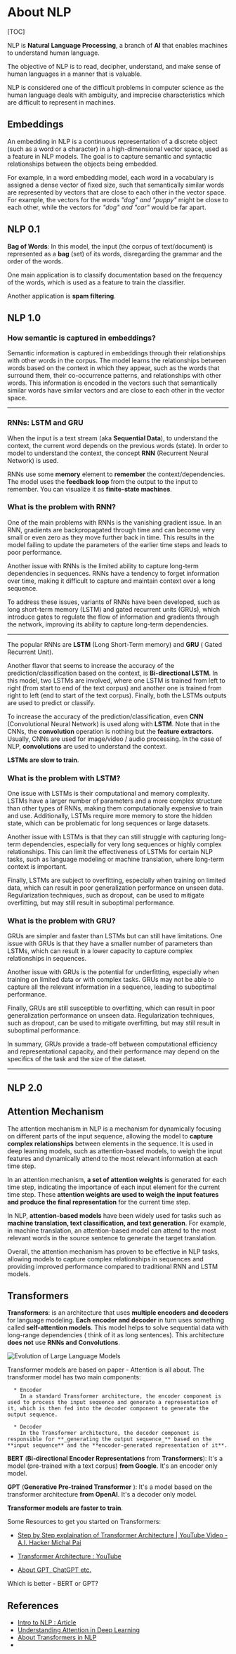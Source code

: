 # About NLP

[TOC]



NLP is **Natural Language Processing**, a branch of **AI** that enables machines to understand human language.

The objective of NLP is to read, decipher, understand, and make sense of human languages in a manner that is valuable.

NLP is considered one of the difficult problems in computer science as the human language deals with ambiguity, and imprecise characteristics which are difficult to represent in machines. 



## Embeddings

An embedding in NLP is a continuous representation of a discrete object (such as a word or a character) in a high-dimensional vector space, used as a feature in NLP models. The goal is to capture semantic and syntactic relationships between the objects being embedded.

For example, in a word embedding model, each word in a vocabulary is assigned a dense vector of fixed size, such that semantically similar words are represented by vectors that are close to each other in the vector space. For example, the vectors for the words *"dog" and "puppy"* might be close to each other, while the vectors for *"dog" and "car"* would be far apart.

## NLP 0.1

**Bag of Words**: In this model, the input (the corpus of text/document) is represented as a **bag** (set) of its words, disregarding the grammar and the order of the words.

One main application is to classify documentation based on the frequency of the words, which is used as a feature to train the classifier.

Another application is **spam filtering**.

## NLP 1.0 

### How semantic is captured in embeddings?

Semantic information is captured in embeddings through their relationships with other words in the corpus. The model learns the relationships between words based on the context in which they appear, such as the words that surround them, their co-occurrence patterns, and relationships with other words. This information is encoded in the vectors such that semantically similar words have similar vectors and are close to each other in the vector space.

---

### RNNs: LSTM and GRU

When the input is a text stream (aka **Sequential Data**), to understand the context, the current word depends on the previous words (state). In order to model to understand the context, the concept **RNN** (Recurrent Neural Network) is used. 

RNNs use some **memory** element to **remember** the context/dependencies. The model uses the **feedback loop** from the output to the input to remember. You can visualize it as **finite-state machines**. 



### What is the problem with RNN?

One of the main problems with RNNs is the vanishing gradient issue. In an RNN, gradients are backpropagated through time and can become very small or even zero as they move further back in time. This results in the model failing to update the parameters of the earlier time steps and leads to poor performance.

Another issue with RNNs is the limited ability to capture long-term dependencies in sequences. RNNs have a tendency to forget information over time, making it difficult to capture and maintain context over a long sequence.

To address these issues, variants of RNNs have been developed, such as long short-term memory (LSTM) and gated recurrent units (GRUs), which introduce gates to regulate the flow of information and gradients through the network, improving its ability to capture long-term dependencies.

---



The popular RNNs are **LSTM** (Long Short-Term memory) and **GRU** ( Gated Recurrent Unit).

Another flavor that seems to increase the accuracy of the prediction/classification based on the context, is **Bi-directional LSTM**. In this model, two LSTMs are involved, where one LSTM is trained from left to right (from start to end of the text corpus) and another one is trained from right to left (end to start of the text corpus). Finally, both the LSTMs outputs are used to predict or classify.

To increase the accuracy of the prediction/classification, even **CNN** (Convolutional Neural Network) is used along with **LSTM**. Note that in the CNNs, the **convolution** operation is nothing but the **feature extractors**. Usually, CNNs are used for image/video / audio processing. In the case of NLP, **convolutions** are used to understand the context.

**LSTMs are slow to train**.



### What is the problem with LSTM?

One issue with LSTMs is their computational and memory complexity. LSTMs have a larger number of parameters and a more complex structure than other types of RNNs, making them computationally expensive to train and use. Additionally, LSTMs require more memory to store the hidden state, which can be problematic for long sequences or large datasets.

Another issue with LSTMs is that they can still struggle with capturing long-term dependencies, especially for very long sequences or highly complex relationships. This can limit the effectiveness of LSTMs for certain NLP tasks, such as language modeling or machine translation, where long-term context is important.

Finally, LSTMs are subject to overfitting, especially when training on limited data, which can result in poor generalization performance on unseen data. Regularization techniques, such as dropout, can be used to mitigate overfitting, but may still result in suboptimal performance.



### What is the problem with GRU?

GRUs are simpler and faster than LSTMs but can still have limitations. One issue with GRUs is that they have a smaller number of parameters than LSTMs, which can result in a lower capacity to capture complex relationships in sequences.

Another issue with GRUs is the potential for underfitting, especially when training on limited data or with complex tasks. GRUs may not be able to capture all the relevant information in a sequence, leading to suboptimal performance.

Finally, GRUs are still susceptible to overfitting, which can result in poor generalization performance on unseen data. Regularization techniques, such as dropout, can be used to mitigate overfitting, but may still result in suboptimal performance.

In summary, GRUs provide a trade-off between computational efficiency and representational capacity, and their performance may depend on the specifics of the task and the size of the dataset.

---



## NLP 2.0 

## Attention Mechanism

The attention mechanism in NLP is a mechanism for dynamically focusing on different parts of the input sequence, allowing the model to **capture complex relationships** between elements in the sequence. It is used in deep learning models, such as attention-based models, to weigh the input features and dynamically attend to the most relevant information at each time step.

In an attention mechanism, **a set of attention weights** is generated for each time step, indicating the importance of each input element for the current time step. These **attention weights are used to weigh the input features and produce the final representation** for the current time step.

In NLP, **attention-based models** have been widely used for tasks such as **machine translation, text classification, and text generation**. For example, in machine translation, an attention-based model can attend to the most relevant words in the source sentence to generate the target translation.

Overall, the attention mechanism has proven to be effective in NLP tasks, allowing models to capture complex relationships in sequences and providing improved performance compared to traditional RNN and LSTM models.

## Transformers

**Transformers**: is an architecture that uses **multiple encoders and decoders** for language modeling. **Each encoder and decoder** in turn uses something called **self-attention models**. This model helps to solve sequential data with long-range dependencies ( think of it as long sentences). This architecture **does not** use **RNNs and Convolutions**.


![Evolution of Large Language Models](https://www.researchgate.net/profile/Ruixiang-Tang/publication/370224758/figure/fig1/AS:11431281153210098@1682361835770/The-evolutionary-tree-of-modern-Large-Language-Models-LLMs-traces-the-development-of.png)

Transformer models are based on paper - Attention is all about.
The transformer model has two main components:

      * Encoder 
        In a standard Transformer architecture, the encoder component is used to process the input sequence and generate a representation of it, which is then fed into the decoder component to generate the output sequence.  

      * Decoder
        In the Transformer architecture, the decoder component is responsible for **_generating the output sequence_** based on the **input sequence** and the **encoder-generated representation of it**.



 **BERT** (**Bi-directional Encoder Representations** from **Transformers**): It's a model (pre-trained with a text corpus) **from Google**. It's an encoder only model.

**GPT** (**Generative Pre-trained Transformer** ): It's a model based on the transformer architecture **from OpenAI**. It's a decoder only model.

**Transformer models are faster to train**.

Some Resources to get you started on Transformers:

* [Step by Step explaination of Transformer Architecture | YouTube Video - A.I. Hacker Michal Pai](https://youtu.be/4Bdc55j80l8)
* [Transformer Architecture : YouTube](https://www.youtube.com/watch?v=H39Z_720T5s&list=PLo2EIpI_JMQtNtKNFFSMNIZwspj8H7-sQ&index=5)

* [About GPT, ChatGPT etc.](https://lifearchitect.ai/chatgpt/)

Which is better - BERT or GPT?

## References

* [Intro to NLP : Article](https://becominghuman.ai/a-simple-introduction-to-natural-language-processing-ea66a1747b32)
* [Understanding Attention in Deep Learning](https://towardsdatascience.com/attaining-attention-in-deep-learning-a712f93bdb1e)
* [About Transformers in NLP](http://jalammar.github.io/illustrated-transformer/)
* 

